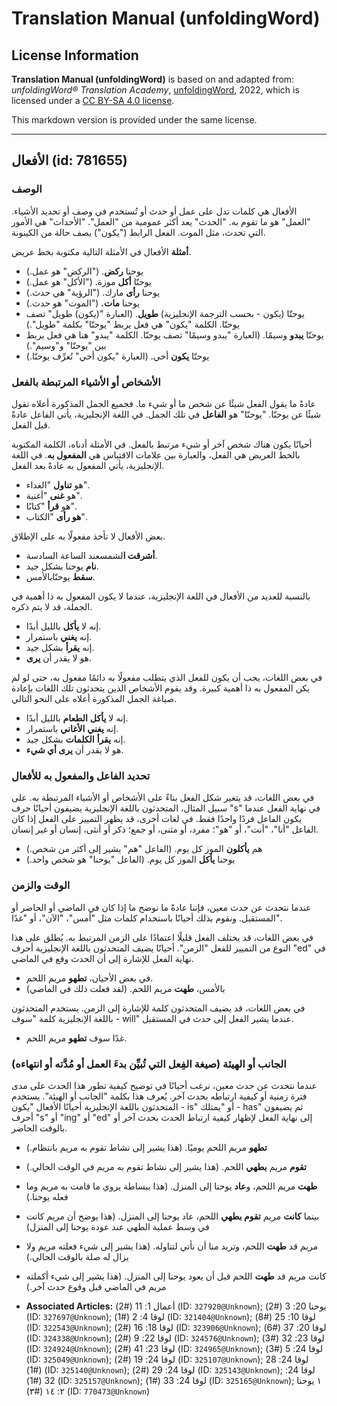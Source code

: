 # Translation Manual (unfoldingWord)

## License Information

**Translation Manual (unfoldingWord)** is based on and adapted from: _unfoldingWord® Translation Academy_, [unfoldingWord](https://unfoldingword.org/utw), 2022, which is licensed under a [CC BY-SA 4.0 license](https://creativecommons.org/licenses/by-sa/4.0/legalcode.en).

This markdown version is provided under the same license.



--------------------------------

## الأفعال (id: 781655)

### الوصف

الأفعال هي كلمات تدل على عمل أو حدث أو تُستخدم في وصف أو تحديد الأشياء. "العمل" هو ما تقوم به. "الحدث" يعد أكثر عمومية من "العمل". "الأحداث" هي الأمور التي تحدث، مثل الموت. الفعل الرابط ("يكون") يصف حالة من الكينونة.

**أمثلة** الأفعال في الأمثلة التالية مكتوبة بخط عريض.

* يوحنا **ركض**. ("الركض" هو عمل.)
* يوحنّا **أكل** موزة. ("الأكل" هو عمل.)
* يوحنا **رأى** مارك. ("الرؤية" هي حدث.)
* يوحنا **مات.** ("الموت" هو حدث.)
* يوحنّا (يكون \- بحسب الترجمة الإنجليزية) **طويل**. (العبارة "(يكون) طويل" تصف يوحنّا. الكلمة "يكون" هي فعل يربط "يوحنّا" بكلمة "طويل".)
* يوحنّا **يبدو** وسيمًا. (العبارة "يبدو وسيمًا" تصف يوحنّا. الكلمة "يبدو" هنا هي فعل يربط بين "يوحنّا" و"وسيم".)
* يوحنّا **يكون** أخي. (العبارة "يكون أخي" تُعرِّف يوحنّا.)

### الأشخاص أو الأشياء المرتبطة بالفعل

عادةً ما يقول الفعل شيئًا عن شخص ما أو شيء ما. فجميع الجمل المذكورة أعلاه تقول شيئًا عن يوحنّا. "يوحنّا" هو **الفاعل** في تلك الجمل. في اللغة الإنجليزية، يأتي الفاعل عادةً قبل الفعل.

أحيانًا يكون هناك شخص آخر أو شيء مرتبط بالفعل. في الأمثلة أدناه، الكلمة المكتوبة بالخط العريض هي الفعل، والعبارة بين علامات الاقتباس هي **المفعول به**. في اللغة الإنجليزية، يأتي المفعول به عادةً بعد الفعل.

* هو **تناول** "الغداء".
* هو **غنى** "أغنية".
* هو **قرأ** "كتابًا".
* **هو رأى** "الكتاب".

بعض الأفعال لا تأخذ مفعولًا به على الإطلاق.

* **أشرقت ا**لشمسعند الساعة السادسة.
* **نام** يوحنا بشكل جيد.
* **سقط** يوحنّابالأمس.

بالنسبة للعديد من الأفعال في اللغة الإنجليزية، عندما لا يكون المفعول به ذا أهمية في الجملة، قد لا يتم ذكره.

* إنه لا **يأكل** بالليل أبدًا.
* إنه **يغني** باستمرار.
* إنه **يقرأ** بشكل جيد.
* هو لا يقدر أن **يرى**.

في بعض اللغات، يجب أن يكون للفعل الذي يتطلب مفعولًا به دائمًا مفعول به، حتى لو لم يكن المفعول به ذا أهمية كبيرة. وقد يقوم الأشخاص الذين يتحدثون تلك اللغات بإعادة صياغة الجمل المذكورة أعلاه على النحو التالي.

* إنه لا **يأكل** **الطعام** بالليل أبدًا.
* إنه **يغني** **الأغاني** باستمرار.
* إنه **يقرأ** **الكلمات** بشكل جيد.
* هو لا يقدر أن **يرى أي شيء**.

### تحديد الفاعل والمفعول به للأفعال

في بعض اللغات، قد يتغير شكل الفعل بناءً على الأشخاص أو الأشياء المرتبطة به. على سبيل المثال، المتحدثون باللغة الإنجليزية يضيفون أحيانًا حرف "s" في نهاية الفعل عندما يكون الفاعل فردًا واحدًا فقط. في لغات أخرى، قد يظهر التمييز على الفعل إذا كان الفاعل "أنا"، "أنت"، أو "هو"؛ مفرد، أو مثنى، أو جمع؛ ذكر أو أنثى، إنسان أو غير إنسان.

* هم **يأكلون** الموز كل يوم. (الفاعل "هم" يشير إلى أكثر من شخص.)
* يوحنا **يأكل** الموز كل يوم. (الفاعل "يوحنا" هو شخص واحد.)

### الوقت والزمن

عندما نتحدث عن حدث معين، فإننا عادةً ما نوضح ما إذا كان في الماضي أو الحاضر أو المستقبل. ونقوم بذلك أحيانًا باستخدام كلمات مثل "أمس"، "الآن"، أو "غدًا".

في بعض اللغات، قد يختلف الفعل قليلًا اعتمادًا على الزمن المرتبط به. يُطلق على هذا النوع من التمييز للفعل "الزمن". أحيانًا يضيف المتحدثون باللغة الإنجليزية أحرف "ed" في نهاية الفعل للإشارة إلى أن الحدث وقع في الماضي.

* في بعض الأحيان، **تطهو** مريم اللحم.
* بالأمس، **طهت** مريم اللحم. (لقد فعلت ذلك في الماضي)

في بعض اللغات، قد يضيف المتحدثون كلمة للإشارة إلى الزمن. يستخدم المتحدثون باللغة الإنجليزية كلمة "سوف \- will" عندما يشير الفعل إلى حدث في المستقبل.

* غدًا سوف **تطهو** مريم اللحم.

### الجانب أو الهيئة (صيغة الفِعل التي تُبيِّن بدءَ العمل أو مُدَّته أو انتهاءه)

عندما نتحدث عن حدث معين، نرغب أحيانًا في توضيح كيفية تطور هذا الحدث على مدى فترة زمنية أو كيفية ارتباطه بحدث آخر. يُعرف هذا بكلمة "الجانب أو الهيئة". يستخدم المتحدثون باللغة الإنجليزية أحيانًا الأفعال "يكون \- is" أو "يمتلك \- has" ثم يضيفون أحرف "s" أو "ing" أو "ed" إلى نهاية الفعل لإظهار كيفية ارتباط الحدث بحدث آخر أو بالوقت الحاضر.

* **تطهو** مريم اللحم يوميًا. (هذا يشير إلى نشاط تقوم به مريم بانتظام.)
* **تقوم** مريم **بطهي** اللحم. (هذا يشير إلى نشاط تقوم به مريم في الوقت الحالي.)
* **طهت** مريم اللحم، و**عاد** يوحنا إلى المنزل. (هذا ببساطة يروي ما قامت به مريم وما فعله يوحنا.)
* بينما **كانت** مريم **تقوم بطهي** اللحم، عاد يوحنا إلى المنزل. (هذا يوضح أن مريم كانت في وسط عملية الطهي عند عودة يوحنا إلى المنزل)
* مريم قد **طهت** اللحم، وتريد منا أن نأتي لتناوله. (هذا يشير إلى شيء فعلته مريم ولا يزال له صلة بالوقت الحالي.)
* كانت مريم قد **طهت** اللحم قبل أن يعود يوحنا إلى المنزل. (هذا يشير إلى شيء أكملته مريم في الماضي قبل وقوع حدث آخر.)

* **Associated Articles:** أعمال 1: 11 (#2) (ID: `327920@Unknown`); يوحنا 20: 3 (#2) (ID: `327697@Unknown`); لوقا 4: 2 (#1) (ID: `321404@Unknown`); لوقا 10: 25 (#8) (ID: `322543@Unknown`); لوقا 18: 16 (#2) (ID: `323906@Unknown`); لوقا 20: 37 (#6) (ID: `324338@Unknown`); لوقا 22: 9 (#2) (ID: `324576@Unknown`); لوقا 23: 32 (#3) (ID: `324924@Unknown`); لوقا 23: 41 (#2) (ID: `324965@Unknown`); لوقا 24: 5 (#3) (ID: `325049@Unknown`); لوقا 24: 19 (#2) (ID: `325107@Unknown`); لوقا 24: 28 (#1) (ID: `325140@Unknown`); لوقا 24: 29 (#2) (ID: `325143@Unknown`); لوقا 24: 32 (#1) (ID: `325157@Unknown`); لوقا 24: 33 (#1) (ID: `325165@Unknown`); ١ يوحنا ٢: ١٤ (#٣) (ID: `770473@Unknown`)

